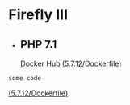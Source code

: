 # Firefly III

* ## PHP 7.1
	[Docker Hub](https://hub.docker.com/_/php/)
	[(5.7.12/Dockerfile)](https://github.com/docker-library/php/blob/f504394473ea762a02a707325a9114df02987e71/7.1/jessie/apache/Dockerfile)

`some
code`

[(5.7.12/Dockerfile)](https://github.com/beercan1989/docker-arm-mysql/blob/5.7.12/Dockerfile)
